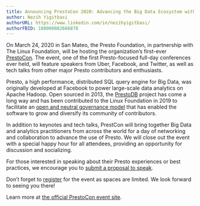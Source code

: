 ```yaml
---
title: Announcing PrestoCon 2020: Advancing the Big Data Ecosystem with Presto 
author: Nezih Yigitbasi
authorURL: https://www.linkedin.com/in/nezihyigitbasi/
authorFBID: 100000082666878
---
```

 
On March 24, 2020 in San Mateo, the Presto Foundation, in partnership with The Linux Foundation, will be hosting the organization’s first-ever [PrestoCon](https://events.linuxfoundation.org/prestocon/). The event, one of the first Presto-focused full-day conferences ever held, will feature speakers from Uber, Facebook, and Twitter, as well as tech talks from other major Presto contributors and enthusiasts. 

Presto, a high performance, distributed SQL query engine for Big Data, was originally developed at Facebook to power large-scale data analytics on Apache Hadoop. Open sourced in 2013, the [PrestoDB](https://github.com/prestodb/presto) project has come a long way and has been contributed to the Linux Foundation in 2019 to facilitate an [open and neutral governance model](https://prestodb.io/blog/2019/12/16/growing-the-presto-foundation) that has enabled the software to grow and diversify its community of contributors.  

In addition to keynotes and tech talks, PrestCon will bring together Big Data and analytics practitioners from across the world for a day of networking and collaboration to advance the use of Presto. We will close out the event with a special happy hour for all attendees, providing an opportunity for discussion and socializing.  

For those interested in speaking about their Presto experiences or best practices, we encourage you to [submit a proposal to speak](https://events.linuxfoundation.org/prestocon/program/cfp/#overview).

Don’t forget to [register](https://events.linuxfoundation.org/prestocon/Register/) for the event as spaces are limited. We look forward to seeing you there!   

Learn more at [the official PrestoCon event site](https://events.linuxfoundation.org/prestocon/).

